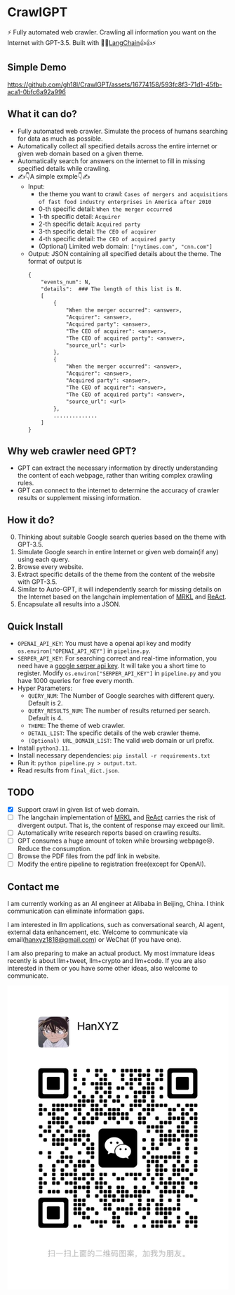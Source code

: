 # CrawlGPT

⚡ Fully automated web crawler. Crawling all information you want on the Internet with GPT-3.5. Built with 🦜️🔗[LangChain](https://github.com/hwchase17/langchain)👍👍⚡

## Simple Demo
https://github.com/gh18l/CrawlGPT/assets/16774158/593fc8f3-71d1-45fb-aca1-0bfc6a92a996

## What it can do?

- Fully automated web crawler. Simulate the process of humans searching for data as much as possible.
- Automatically collect all specified details across the entire internet or given web domain based on a given theme.
- Automatically search for answers on the internet to fill in missing specified details while crawling.
- ✍️👇A simple exmple👇✍️
    - Input: 
        - the theme you want to crawl: `Cases of mergers and acquisitions of fast food industry enterprises in America after 2010`
        - 0-th specific detail: `When the merger occurred`
        - 1-th specific detail: `Acquirer`
        - 2-th specific detail: `Acquired party`
        - 3-th specific detail: `The CEO of acquirer`
        - 4-th specific detail: `The CEO of acquired party`
        - (Optional) Limited web domain: `["nytimes.com", "cnn.com"]`
    - Output: JSON containing all specified details about the theme. The format of output is
        ```
        {
            "events_num": N,
            "details":  ### The length of this list is N.
            [ 
                {
                    "When the merger occurred": <answer>,
                    "Acquirer": <answer>,
                    "Acquired party": <answer>,
                    "The CEO of acquirer": <answer>,
                    "The CEO of acquired party": <answer>,
                    "source_url": <url>
                },
                {
                    "When the merger occurred": <answer>,
                    "Acquirer": <answer>,
                    "Acquired party": <answer>,
                    "The CEO of acquirer": <answer>,
                    "The CEO of acquired party": <answer>,
                    "source_url": <url>
                },
                ..............
            ]
        }
        ```

## Why web crawler need GPT?
- GPT can extract the necessary information by directly understanding the content of each webpage, rather than writing complex crawling rules.
- GPT can connect to the internet to determine the accuracy of crawler results or supplement missing information.

## How it do?

0. Thinking about suitable Google search queries based on the theme with GPT-3.5.
1. Simulate Google search in entire Internet or given web domain(if any) using each query.
2. Browse every website.
3. Extract specific details of the theme from the content of the website with GPT-3.5.
4. Similar to Auto-GPT, it will independently search for missing details on the Internet based on the langchain implementation of [MRKL](https://arxiv.org/abs/2205.00445) and [ReAct](https://arxiv.org/abs/2210.03629).
5. Encapsulate all results into a JSON.

## Quick Install

- `OPENAI_API_KEY`: You must have a openai api key and modify `os.environ["OPENAI_API_KEY"]` in `pipeline.py`.
- `SERPER_API_KEY`: For searching correct and real-time information, you need have a [google serper api key](https://serper.dev/). It will take you a short time to register. Modify `os.environ["SERPER_API_KEY"]` in `pipeline.py` and you have 1000 queries for free every month.
- Hyper Parameters:
    - `QUERY_NUM`: The Number of Google searches with different query. Default is 2.
    - `QUERY_RESULTS_NUM`: The number of results returned per search. Default is 4.
    - `THEME`: The theme of web crawler.
    - `DETAIL_LIST`: The specific details of the web crawler theme.
    - `(Optional) URL_DOMAIN_LIST`: The valid web domain or url prefix.
- Install `python3.11`.
- Install necessary dependencies: `pip install -r requirements.txt`
- Run it: `python pipeline.py > output.txt`.
- Read results from `final_dict.json`.


## TODO

- [x] Support crawl in given list of web domain.
- [ ] The langchain implementation of [MRKL](https://arxiv.org/abs/2205.00445) and [ReAct](https://arxiv.org/abs/2210.03629) carries the risk of divergent output. That is, the content of response may exceed our limit.
- [ ] Automatically write research reports based on crawling results.
- [ ] GPT consumes a huge amount of token while browsing webpage😢. Reduce the consumption.
- [ ] Browse the PDF files from the pdf link in website.
- [ ] Modify the entire pipeline to registration free(except for OpenAI).

## Contact me
I am currently working as an AI engineer at Alibaba in Beijing, China. I think communication can eliminate information gaps.

I am interested in llm applications, such as conversational search, AI agent, external data enhancement, etc. Welcome to communicate via email(hanxyz1818@gmail.com) or WeChat (if you have one).

I am also preparing to make an actual product. My most immature ideas recently is about llm+tweet, llm+crypto and llm+code. If you are also interested in them or you have some other ideas, also welcome to communicate.

![微信](./image/HanXYZ.jpg)



